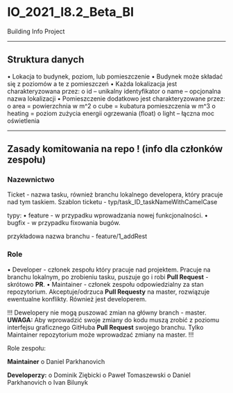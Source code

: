# IO_2021_I8.2_Beta_BI
Building Info Project

____
## Struktura danych
• Lokacja to budynek, poziom, lub pomieszczenie
• Budynek może składać się z poziomów a te z pomieszczeń
• Każda lokalizacja jest charakteryzowana przez:
   o id – unikalny identyfikator
   o name – opcjonalna nazwa lokalizacji
• Pomieszczenie dodatkowo jest charakteryzowane przez:
   o area = powierzchnia w m^2
   o cube = kubatura pomieszczenia w m^3
   o heating = poziom zużycia energii ogrzewania (float)
   o light – łączna moc oświetlenia

____
## Zasady komitowania na repo ! (info dla członków zespołu)

### Nazewnictwo
Ticket - nazwa tasku, również branchu lokalnego developera, który pracuje nad tym taskiem.
Szablon ticketu - typ/task_ID_taskNameWithCamelCase

typy:
 • feature - w przypadku wprowadzania nowej funkcjonalności.
 • bugfix  - w przypadku fixowania bugów.

przykładowa nazwa branchu - feature/1_addRest

### Role
• Developer - członek zespołu który pracuje nad projektem. Pracuje na branchu lokalnym, po zrobieniu tasku, puszuje go i robi **Pull Request** - skrótowo **PR**.
• Maintainer - członek zespołu odpowiedzialny za stan repozytorium. Akceptuje/odrzuca **Pull Requesty** na master, rozwiązuje ewentualne konflikty. Również jest developerem.
 
!!! Dewelopery nie mogą puszować zmian na główny branch - master. 
**UWAGA:** Aby wprowadzić swoje zmiany do kodu muszą zrobić z poziomu interfejsu graficznego GitHuba **Pull Request** swojego branchu.
Tylko Maintainer repozytorium może wprowadzać zmiany na master. !!!

Role zespołu:

**Maintainer**
  o Daniel Parkhanovich

**Developerzy:**
  o Dominik Ziębicki
  o Paweł Tomaszewski
  o Daniel Parkhanovich
  o Ivan Bilunyk